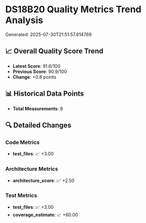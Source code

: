 
# DS18B20 Quality Metrics Trend Analysis
Generated: 2025-07-30T21:51:57.814769

## 📈 Overall Quality Score Trend
- **Latest Score**: 91.6/100
- **Previous Score**: 90.9/100
- **Change**: +0.8 points

## 📊 Historical Data Points
- **Total Measurements**: 8

## 🔍 Detailed Changes

### Code Metrics
- **test_files**: 📈 +3.00

### Architecture Metrics
- **architecture_score**: 📈 +2.50

### Test Metrics
- **test_files**: 📈 +3.00
- **coverage_estimate**: 📈 +60.00

